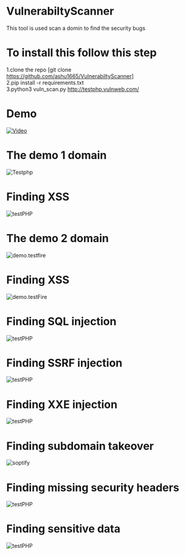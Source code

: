 # VulnerabiltyScanner
This tool is used scan a domin to find the security bugs 
# To install this follow this step
1.clone the repo [git clone https://github.com/ashu1665/VulnerabiltyScanner]  
2.pip install -r requirements.txt  
3.python3 vuln_scan.py http://testphp.vulnweb.com/  

# Demo  
[![Video](https://github.com/ashu1665/VulnerabiltyScanner/blob/master/Screenshot%20from%202019-12-05%2012-35-18.png)](https://www.youtube.com/watch?v=https://youtu.be/2xOI8i0a1nE)  

# The demo 1 domain  
![Testphp](https://github.com/ashu1665/VulnerabiltyScanner/blob/master/Screenshot%20from%202019-12-05%2012-35-18.png)  

# Finding XSS  
![testPHP](https://github.com/ashu1665/VulnerabiltyScanner/blob/master/Screenshot%20from%202019-12-05%2012-35-51.png)  

# The demo 2 domain
![demo.testfire](https://github.com/ashu1665/VulnerabiltyScanner/blob/master/Screenshot%20from%202019-12-05%2012-41-26.png)  

# Finding XSS  
![demo.testFire](https://github.com/ashu1665/VulnerabiltyScanner/blob/master/Screenshot%20from%202019-12-05%2012-42-39.png)

# Finding SQL injection  
![testPHP](https://github.com/ashu1665/VulnerabiltyScanner/blob/master/Screenshot%20from%202019-12-07%2000-02-01.png)  

# Finding SSRF injection  
![testPHP](https://github.com/ashu1665/VulnerabiltyScanner/blob/master/Screenshot%20from%202019-12-07%2012-16-59.png)  

# Finding XXE injection  
![testPHP](https://github.com/ashu1665/VulnerabiltyScanner/blob/master/Screenshot%20from%202019-12-07%2012-45-58.png)  

# Finding subdomain takeover  
![soptify](https://github.com/ashu1665/VulnerabiltyScanner/blob/master/subdomain.png)  

# Finding missing security headers
![testPHP](https://github.com/ashu1665/VulnerabiltyScanner/blob/master/securityHeader.png)  

# Finding sensitive data  
![testPHP](https://github.com/ashu1665/VulnerabiltyScanner/blob/master/sensitive_data.png)  



